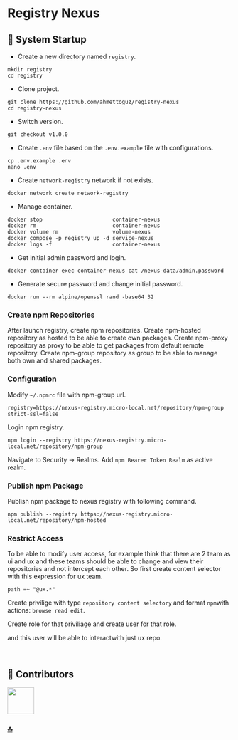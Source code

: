 # Registry Nexus

<h2 id="system-startup">🚀 System Startup</h2>

- Create a new directory named `registry`.

```
mkdir registry
cd registry
```

- Clone project.

```
git clone https://github.com/ahmettoguz/registry-nexus
cd registry-nexus
```

- Switch version.

```
git checkout v1.0.0
```

- Create `.env` file based on the `.env.example` file with configurations.

```
cp .env.example .env
nano .env
```

- Create `network-registry` network if not exists.

```
docker network create network-registry
```

- Manage container.

```
docker stop                      container-nexus
docker rm                        container-nexus
docker volume rm                 volume-nexus
docker compose -p registry up -d service-nexus
docker logs -f                   container-nexus
```

- Get initial admin password and login.

```
docker container exec container-nexus cat /nexus-data/admin.password
```

- Generate secure password and change initial password.

```
docker run --rm alpine/openssl rand -base64 32
```

### Create npm Repositories

After launch registry, create npm repositories.
Create npm-hosted repository as hosted to be able to create own packages.
Create npm-proxy repository as proxy to be able to get packages from default remote repository.
Create npm-group repository as group to be able to manage both own and shared packages.

### Configuration
Modify `~/.npmrc` file with npm-group url.

```
registry=https://nexus-registry.micro-local.net/repository/npm-group
strict-ssl=false
```

Login npm registry.

```
npm login --registry https://nexus-registry.micro-local.net/repository/npm-group
```

Navigate to Security -> Realms.
Add `npm Bearer Token Realm` as active realm.


### Publish npm Package
Publish npm package to nexus registry with following command.

```
npm publish --registry https://nexus-registry.micro-local.net/repository/npm-hosted
```

### Restrict Access

To be able to modify user access, for example think that there are 2 team as ui and ux and these teams should be able to change and view their repositories and not intercept each other.
So first create content selector with this expression for ux team.

```
path =~ "@ux.*"
```

Create privilige with type `repository content selectory` and format `npm`with actions: `browse read edit`.

Create role for that priviliage and create user for that role.

and this user will be able to interactwith just ux repo.

<br/>

<h2 id="contributors">👥 Contributors</h2>

<a href="https://github.com/ahmettoguz" target="_blank"><img width=60 height=60 src="https://avatars.githubusercontent.com/u/101711642?v=4"></a>

### [🔝](#top)
